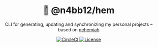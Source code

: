 <h1 align="center">
  👾 @n4bb12/hem
</h1>

<p align="center">
  CLI for generating, updating and synchronizing my personal projects – based on
  <a href="https://github.com/n4bb12/nehemiah">
    nehemiah
  </a>
</p>

<p align="center">
  <a href="https://circleci.com/gh/n4bb12/workflows/hem">
    <img alt="CircleCI" src="https://flat.badgen.net/circleci/github/n4bb12/hem?icon=circleci">
  </a>
  <a href="https://raw.githubusercontent.com/n4bb12/hem/master/LICENSE">
    <img alt="License" src="https://flat.badgen.net/github/license/n4bb12/hem?icon=github">
  </a>
</p>
